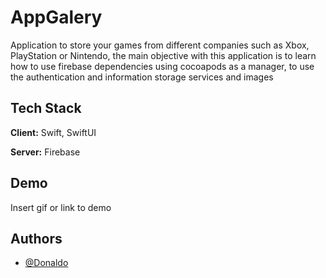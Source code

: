 # AppGalery

Application to store your games from different companies such as Xbox, PlayStation or Nintendo, the main objective with this application is to learn how to use firebase dependencies using cocoapods as a manager, to use the authentication and information storage services and images




## Tech Stack

**Client:** Swift, SwiftUI

**Server:** Firebase


## Demo

Insert gif or link to demo


## Authors

- [@Donaldo](https://github.com/DonaldoGalloso)
